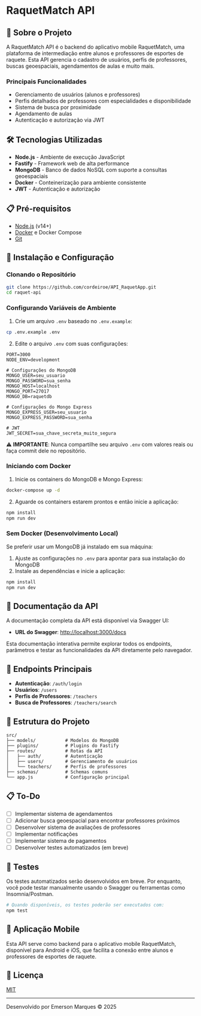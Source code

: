 # RaquetMatch API

## 🎾 Sobre o Projeto

A RaquetMatch API é o backend do aplicativo mobile RaquetMatch, uma plataforma de intermediação entre alunos e professores de esportes de raquete. Esta API gerencia o cadastro de usuários, perfis de professores, buscas geoespaciais, agendamentos de aulas e muito mais.

### Principais Funcionalidades

- Gerenciamento de usuários (alunos e professores)
- Perfis detalhados de professores com especialidades e disponibilidade
- Sistema de busca por proximidade
- Agendamento de aulas
- Autenticação e autorização via JWT

## 🛠️ Tecnologias Utilizadas

- **Node.js** - Ambiente de execução JavaScript
- **Fastify** - Framework web de alta performance
- **MongoDB** - Banco de dados NoSQL com suporte a consultas geoespaciais
- **Docker** - Conteinerização para ambiente consistente
- **JWT** - Autenticação e autorização

## 📋 Pré-requisitos

- [Node.js](https://nodejs.org/) (v14+)
- [Docker](https://www.docker.com/) e Docker Compose
- [Git](https://git-scm.com/)

## 🚀 Instalação e Configuração

### Clonando o Repositório

```bash
git clone https://github.com/cordeiroe/API_RaquetApp.git
cd raquet-api
```

### Configurando Variáveis de Ambiente

1. Crie um arquivo `.env` baseado no `.env.example`:

```bash
cp .env.example .env
```

2. Edite o arquivo `.env` com suas configurações:

```
PORT=3000
NODE_ENV=development

# Configurações do MongoDB
MONGO_USER=seu_usuario
MONGO_PASSWORD=sua_senha
MONGO_HOST=localhost
MONGO_PORT=27017
MONGO_DB=raquetdb

# Configurações do Mongo Express
MONGO_EXPRESS_USER=seu_usuario
MONGO_EXPRESS_PASSWORD=sua_senha

# JWT
JWT_SECRET=sua_chave_secreta_muito_segura
```

⚠️ **IMPORTANTE**: Nunca compartilhe seu arquivo `.env` com valores reais ou faça commit dele no repositório.

### Iniciando com Docker

1. Inicie os containers do MongoDB e Mongo Express:

```bash
docker-compose up -d
```

2. Aguarde os containers estarem prontos e então inicie a aplicação:

```bash
npm install
npm run dev
```

### Sem Docker (Desenvolvimento Local)

Se preferir usar um MongoDB já instalado em sua máquina:

1. Ajuste as configurações no `.env` para apontar para sua instalação do MongoDB
2. Instale as dependências e inicie a aplicação:

```bash
npm install
npm run dev
```

## 📝 Documentação da API

A documentação completa da API está disponível via Swagger UI:

- **URL do Swagger**: [http://localhost:3000/docs](http://localhost:3000/docs)

Esta documentação interativa permite explorar todos os endpoints, parâmetros e testar as funcionalidades da API diretamente pelo navegador.

## 🚦 Endpoints Principais

- **Autenticação**: `/auth/login`
- **Usuários**: `/users`
- **Perfis de Professores**: `/teachers`
- **Busca de Professores**: `/teachers/search`

## 📂 Estrutura do Projeto

```
src/
├── models/           # Modelos do MongoDB
├── plugins/          # Plugins do Fastify
├── routes/           # Rotas da API
│   ├── auth/         # Autenticação
│   ├── users/        # Gerenciamento de usuários
│   └── teachers/     # Perfis de professores
├── schemas/          # Schemas comuns
└── app.js            # Configuração principal
```

## 📋 To-Do

- [ ] Implementar sistema de agendamentos
- [ ] Adicionar busca geoespacial para encontrar professores próximos
- [ ] Desenvolver sistema de avaliações de professores
- [ ] Implementar notificações
- [ ] Implementar sistema de pagamentos
- [ ] Desenvolver testes automatizados (em breve)

## 🧪 Testes

Os testes automatizados serão desenvolvidos em breve. Por enquanto, você pode testar manualmente usando o Swagger ou ferramentas como Insomnia/Postman.

```bash
# Quando disponíveis, os testes poderão ser executados com:
npm test
```

## 📱 Aplicação Mobile

Esta API serve como backend para o aplicativo mobile RaquetMatch, disponível para Android e iOS, que facilita a conexão entre alunos e professores de esportes de raquete.

## 📄 Licença

[MIT](LICENSE)

---

Desenvolvido por Emerson Marques © 2025

